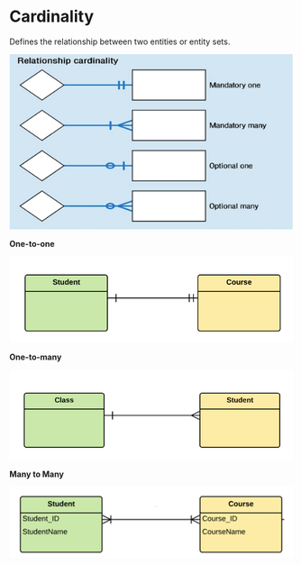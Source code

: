 # Cardinality

Defines the relationship between two entities or entity sets.

![Cardinality](./images/cardinality.png)

**One-to-one**

![One-to-one](./images/1-1.png)

**One-to-many**

![One to many](./images/one-to-many.png)

 **Many to Many**

![Many to many](./images/many-to-many.png)

